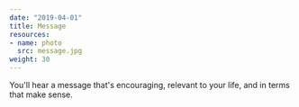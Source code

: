 ```yaml
---
date: "2019-04-01"
title: Message
resources:
- name: photo
  src: message.jpg
weight: 30
---
```


You'll hear a message that's encouraging, relevant to your life, and in terms that make sense.

